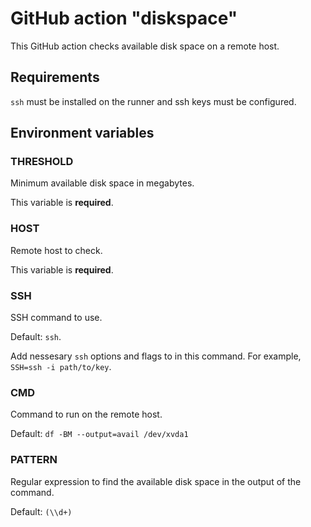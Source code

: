 # GitHub action "diskspace"

This GitHub action checks available disk space on a remote host.

## Requirements

`ssh` must be installed on the runner and ssh keys must be configured.

## Environment variables

### THRESHOLD

Minimum available disk space in megabytes.

This variable is **required**.

### HOST

Remote host to check.

This variable is **required**.

### SSH

SSH command to use.

Default: `ssh`.

Add nessesary `ssh` options and flags to in this command. For example,
`SSH=ssh -i path/to/key`.

### CMD

Command to run on the remote host.

Default: `df -BM --output=avail /dev/xvda1`

### PATTERN

Regular expression to find the available disk space in the output of the command.

Default: `(\\d+)`
